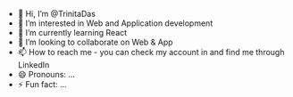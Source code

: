 - 👋 Hi, I’m @TrinitaDas
- 👀 I’m interested in Web and Application development 
- 🌱 I’m currently learning React  
- 💞️ I’m looking to collaborate on Web & App 
- 📫 How to reach me - you can check my account in and find me through LinkedIn 
- 😄 Pronouns: ...
- ⚡ Fun fact: ...

<!---
TtDd2003/TtDd2003 is a ✨ special ✨ repository because its `README.md` (this file) appears on your GitHub profile.
You can click the Preview link to take a look at your changes.
--->
